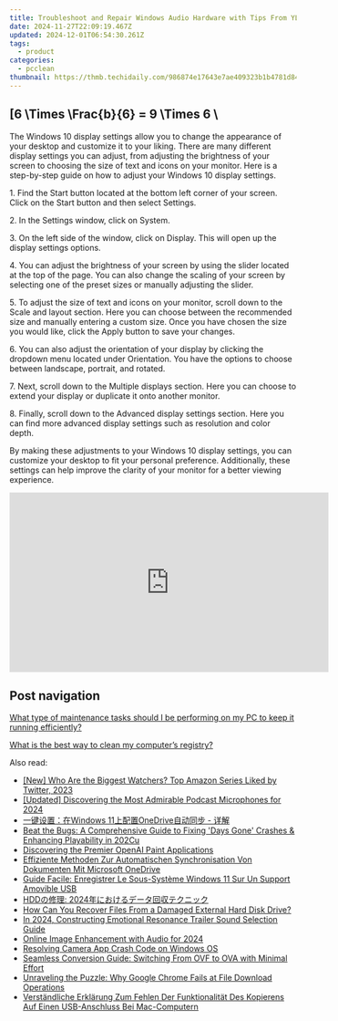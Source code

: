 ```yaml
---
title: Troubleshoot and Repair Windows Audio Hardware with Tips From YL Software Experts
date: 2024-11-27T22:09:19.467Z
updated: 2024-12-01T06:54:30.261Z
tags:
  - product
categories:
  - pcclean
thumbnail: https://thmb.techidaily.com/986874e17643e7ae409323b1b4781d84760454bfaeee292d2afe0ece59b7e568.jpg
---
```


## \[6 \Times \Frac{b}{6} = 9 \Times 6 \

The Windows 10 display settings allow you to change the appearance of your desktop and customize it to your liking. There are many different display settings you can adjust, from adjusting the brightness of your screen to choosing the size of text and icons on your monitor. Here is a step-by-step guide on how to adjust your Windows 10 display settings. 

1\. Find the Start button located at the bottom left corner of your screen. Click on the Start button and then select Settings.

2\. In the Settings window, click on System.

3\. On the left side of the window, click on Display. This will open up the display settings options. 

4\. You can adjust the brightness of your screen by using the slider located at the top of the page. You can also change the scaling of your screen by selecting one of the preset sizes or manually adjusting the slider.

5\. To adjust the size of text and icons on your monitor, scroll down to the Scale and layout section. Here you can choose between the recommended size and manually entering a custom size. Once you have chosen the size you would like, click the Apply button to save your changes.

6\. You can also adjust the orientation of your display by clicking the dropdown menu located under Orientation. You have the options to choose between landscape, portrait, and rotated.

7\. Next, scroll down to the Multiple displays section. Here you can choose to extend your display or duplicate it onto another monitor.

8\. Finally, scroll down to the Advanced display settings section. Here you can find more advanced display settings such as resolution and color depth. 

By making these adjustments to your Windows 10 display settings, you can customize your desktop to fit your personal preference. Additionally, these settings can help improve the clarity of your monitor for a better viewing experience.

<!-- affiliate ads begin -->
<iframe width="560" height="315" src="https://www.youtube.com/embed/eu4vwlZcMvM?si=4vEczfVU4BUUFP-t" title="YouTube video player" frameborder="0" allow="accelerometer; autoplay; clipboard-write; encrypted-media; gyroscope; picture-in-picture; web-share" referrerpolicy="strict-origin-when-cross-origin" allowfullscreen></iframe>
<!-- affiliate ads end -->

## Post navigation

[What type of maintenance tasks should I be performing on my PC to keep it running efficiently?](https://tools.techidaily.com/pcclean/products/)

[What is the best way to clean my computer’s registry?](https://tools.techidaily.com/pcclean/products/)

<ins class="adsbygoogle"
     style="display:block"
     data-ad-format="autorelaxed"
     data-ad-client="ca-pub-7571918770474297"
     data-ad-slot="1223367746"></ins>

<ins class="adsbygoogle"
     style="display:block"
     data-ad-client="ca-pub-7571918770474297"
     data-ad-slot="8358498916"
     data-ad-format="auto"
     data-full-width-responsive="true"></ins>

<span class="atpl-alsoreadstyle">Also read:</span>
<div><ul>
<li><a href="https://twitter-videos.techidaily.com/new-who-are-the-biggest-watchers-top-amazon-series-liked-by-twitter-2023/"><u>[New] Who Are the Biggest Watchers? Top Amazon Series Liked by Twitter, 2023</u></a></li>
<li><a href="https://fox-access.techidaily.com/updated-discovering-the-most-admirable-podcast-microphones-for-2024/"><u>[Updated] Discovering the Most Admirable Podcast Microphones for 2024</u></a></li>
<li><a href="https://discover-amazing.techidaily.com/1728472525376-windows-11onedrive/"><u>一键设置：在Windows 11上配置OneDrive自动同步 - 详解</u></a></li>
<li><a href="https://win-able.techidaily.com/beat-the-bugs-a-comprehensive-guide-to-fixing-days-gone-crashes-and-enhancing-playability-in-202cu/"><u>Beat the Bugs: A Comprehensive Guide to Fixing 'Days Gone' Crashes & Enhancing Playability in 202Cu</u></a></li>
<li><a href="https://tech-savvy.techidaily.com/discovering-the-premier-openai-paint-applications/"><u>Discovering the Premier OpenAI Paint Applications</u></a></li>
<li><a href="https://discover-amazing.techidaily.com/effiziente-methoden-zur-automatischen-synchronisation-von-dokumenten-mit-microsoft-onedrive/"><u>Effiziente Methoden Zur Automatischen Synchronisation Von Dokumenten Mit Microsoft OneDrive</u></a></li>
<li><a href="https://discover-amazing.techidaily.com/guide-facile-enregistrer-le-sous-systeme-windows-11-sur-un-support-amovible-usb/"><u>Guide Facile: Enregistrer Le Sous-Système Windows 11 Sur Un Support Amovible USB</u></a></li>
<li><a href="https://discover-amazing.techidaily.com/hdd-2024/"><u>HDDの修理: 2024年におけるデータ回収テクニック</u></a></li>
<li><a href="https://discover-amazing.techidaily.com/how-can-you-recover-files-from-a-damaged-external-hard-disk-drive/"><u>How Can You Recover Files From a Damaged External Hard Disk Drive?</u></a></li>
<li><a href="https://extra-lessons.techidaily.com/in-2024-constructing-emotional-resonance-trailer-sound-selection-guide/"><u>In 2024, Constructing Emotional Resonance Trailer Sound Selection Guide</u></a></li>
<li><a href="https://fox-info.techidaily.com/online-image-enhancement-with-audio-for-2024/"><u>Online Image Enhancement with Audio for 2024</u></a></li>
<li><a href="https://win11-tips.techidaily.com/resolving-camera-app-crash-code-on-windows-os/"><u>Resolving Camera App Crash Code on Windows OS</u></a></li>
<li><a href="https://discover-amazing.techidaily.com/seamless-conversion-guide-switching-from-ovf-to-ova-with-minimal-effort/"><u>Seamless Conversion Guide: Switching From OVF to OVA with Minimal Effort</u></a></li>
<li><a href="https://discover-amazing.techidaily.com/unraveling-the-puzzle-why-google-chrome-fails-at-file-download-operations/"><u>Unraveling the Puzzle: Why Google Chrome Fails at File Download Operations</u></a></li>
<li><a href="https://discover-exceptional.techidaily.com/verstandliche-erklarung-zum-fehlen-der-funktionalitat-des-kopierens-auf-einen-usb-anschluss-bei-mac-computern/"><u>Verständliche Erklärung Zum Fehlen Der Funktionalität Des Kopierens Auf Einen USB-Anschluss Bei Mac-Computern</u></a></li>
</ul></div>


